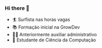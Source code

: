### Hi there 👋
* :surfer: Surfista nas horas vagas
* :books: Formação inicial na GrowDev
* :pouting_man: Anteriormente auxiliar administrativo
* :floppy_disk: Estudante de Ciência da Computação



<!--
**iansantosgit/iansantosgit** is a ✨ _special_ ✨ repository because its `README.md` (this file) appears on your GitHub profile.

Here are some ideas to get you started:
Surfista nas horas vagas
- 🌱 I’m currently learning ...
- 👯 I’m looking to collaborate on ...
- 🤔 I’m looking for help with ...
- 💬 Ask me about ...
- 📫 How to reach me: ...
- 😄 Pronouns: ...
- ⚡ Fun fact: ...
-->
